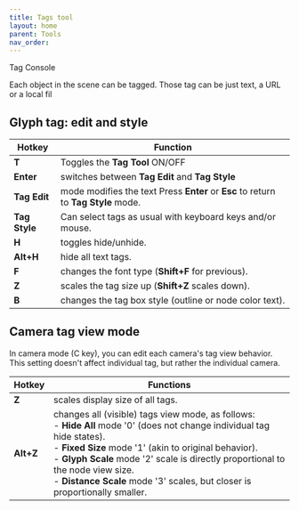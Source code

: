```yaml
---
title: Tags tool
layout: home
parent: Tools
nav_order:
---
```

Tag Console

Each object in the scene can be tagged. Those tag can be just text, a URL or a local fil

## Glyph tag: edit and style

| **Hotkey**    | Function                                                                           |
| ------------- | ---------------------------------------------------------------------------------- |
| **T**         | Toggles the **Tag Tool** ON/OFF                                                    |
| **Enter**     | switches between **Tag Edit** and **Tag Style**                                    |
| **Tag Edit**  | mode modifies the text Press **Enter** or **Esc** to return to **Tag Style** mode. |
| **Tag Style** | Can select tags as usual with keyboard keys and/or mouse.                          |
| **H**         | toggles hide/unhide.                                                               |
| **Alt+H**     | hide all text tags.                                                                |
| **F**         | changes the font type (**Shift+F** for previous).                                  |
| **Z**         | scales the tag size up (**Shift+Z** scales down).                                  |
| **B**         | changes the tag box style (outline or node color text).                            |

## Camera tag view mode

In camera mode (C key), you can edit each camera's tag view behavior. This setting doesn't affect individual tag, but rather the individual camera.

| **Hotkey** | Functions                                                                                                                                                                                                                                                                                                                                                   |
| ---------- | ----------------------------------------------------------------------------------------------------------------------------------------------------------------------------------------------------------------------------------------------------------------------------------------------------------------------------------------------------------- |
| **Z**      | scales display size of all tags.                                                                                                                                                                                                                                                                                                                            |
| **Alt+Z**  | changes all (visible) tags view mode, as follows:<br>- **Hide All** mode '0' (does not change individual tag hide states).<br>- **Fixed Size** mode '1' (akin to original behavior).<br>- **Glyph Scale** mode '2' scale is directly proportional to the node view size.<br>- **Distance Scale** mode '3' scales, but closer is proportionally smaller.<br> |
